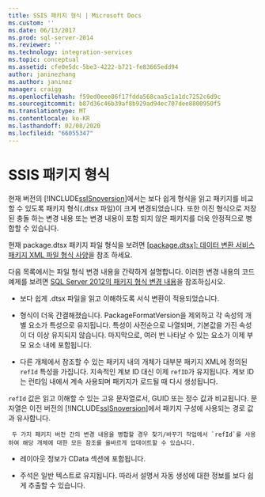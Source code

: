```yaml
---
title: SSIS 패키지 형식 | Microsoft Docs
ms.custom: ''
ms.date: 06/13/2017
ms.prod: sql-server-2014
ms.reviewer: ''
ms.technology: integration-services
ms.topic: conceptual
ms.assetid: cfe0e5dc-5be3-4222-b721-fe83665edd94
author: janinezhang
ms.author: janinez
manager: craigg
ms.openlocfilehash: f59ed0eee86f17fdda568caa5c1a1dc7252c6d9c
ms.sourcegitcommit: b87d36c46b39af8b929ad94ec707dee8800950f5
ms.translationtype: MT
ms.contentlocale: ko-KR
ms.lasthandoff: 02/08/2020
ms.locfileid: "66055347"
---
```

# <a name="ssis-package-format"></a>SSIS 패키지 형식
  현재 버전의 [!INCLUDE[ssISnoversion](../includes/ssisnoversion-md.md)]에서는 보다 쉽게 형식을 읽고 패키지를 비교할 수 있도록 패키지 형식(.dtsx 파일)이 크게 변경되었습니다. 또한 이진 형식으로 저장 된 충돌 하는 변경 내용 또는 변경 내용이 포함 되지 않은 패키지를 더욱 안정적으로 병합할 수 있습니다.  
  
 현재 package.dtsx 패키지 파일 형식을 보려면 [ \[package.dtsx\]: 데이터 변환 서비스 패키지 XML 파일 형식 사양](https://go.microsoft.com/fwlink/?LinkId=233251)을 참조 하세요.  
  
 다음 목록에서는 파일 형식 변경 내용을 간략하게 설명합니다. 이러한 변경 내용의 코드 예제를 보려면 [SQL Server 2012의 패키지 형식 변경 내용](https://go.microsoft.com/fwlink/?LinkId=233255)을 참조하십시오.  
  
-   보다 쉽게 .dtsx 파일을 읽고 이해하도록 서식 변환이 적용되었습니다.  
  
-   형식이 더욱 간결해졌습니다. PackageFormatVersion을 제외하고 각 속성의 개별 요소가 특성으로 유지됩니다. 특성이 사전순으로 나열되며, 기본값을 가진 속성이 더 이상 유지되지 않습니다. 마지막으로, 여러 번 나타날 수 있는 요소가 이제 부모 요소 내에 포함됩니다.  
  
-   다른 개체에서 참조할 수 있는 패키지 내의 개체가 대부분 패키지 XML에 정의된 `refId` 특성을 가집니다. 지속적인 계보 ID 대신 이제 `refID`가 유지됩니다. 계보 ID는 런타임 내에서 계속 사용되며 패키지가 로드될 때 다시 생성됩니다.  
  
     
  `refId` 값은 읽고 이해할 수 있는 고유 문자열로서, GUID 또는 정수 값과 비교됩니다. 문자열은 이전 버전의 [!INCLUDE[ssISnoversion](../includes/ssisnoversion-md.md)]에서 패키지 구성에 사용되는 경로 값과 유사합니다.  
  
     두 가지 패키지 버전 간의 변경 내용을 병합할 경우 찾기/바꾸기 작업에서 `refId`를 사용하여 해당 개체에 대한 모든 참조를 올바르게 업데이트할 수 있습니다.  
  
-   레이아웃 정보가 CData 섹션에 포함됩니다.  
  
-   주석은 일반 텍스트로 유지됩니다. 따라서 설명서 자동 생성에 대한 정보를 보다 쉽게 추출할 수 있습니다.  
  
  
